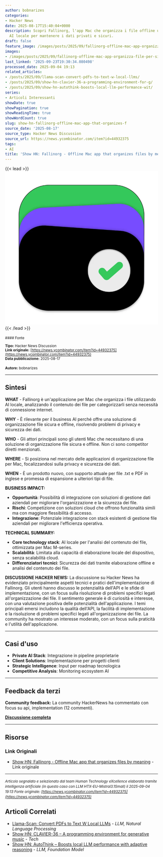 ```yaml
---
author: bobnarizes
categories:
- Hacker News
date: 2025-08-17T15:40:04+0000
description: Scopri Fallinorg, l'app Mac che organizza i file offline utilizzando
  AI locale per mantenere i dati privati e sicuri.
draft: false
feature_image: /images/posts/2025/09/fallinorg-offline-mac-app-organizza-file-per-significato-featured.webp
images:
- /images/posts/2025/09/fallinorg-offline-mac-app-organizza-file-per-significato-featured.webp
last_linked: '2025-09-23T19:30:34.080498'
processed_date: 2025-09-04 19:13
related_articles:
- /posts/2025/09/llama-scan-convert-pdfs-to-text-w-local-llms/
- /posts/2025/09/show-hn-clavier-36-a-programming-environment-for-g/
- /posts/2025/09/show-hn-autothink-boosts-local-llm-performance-wit/
series:
- Articoli Interessanti
showDate: true
showPagination: true
showReadingTime: true
showWordCount: true
slug: show-hn-fallinorg-offline-mac-app-that-organizes-f
source_date: '2025-08-17'
source_type: Hacker News Discussion
source_url: https://news.ycombinator.com/item?id=44932375
tags:
- AI
title: 'Show HN: Fallinorg - Offline Mac app that organizes files by meaning'
---
```


{{< lead >}}
![Logo](/images/posts/2025/09/fallinorg-offline-mac-app-organizza-file-per-significato-featured.webp)
{{< /lead >}}

<small>
#### Fonte

**Tipo:** Hacker News Discussion  
**Link originale:** [https://news.ycombinator.com/item?id=44932375](https://news.ycombinator.com/item?id=44932375)  
**Data pubblicazione:** 2025-08-17

**Autore:** bobnarizes</small>

---

## Sintesi

**WHAT** - Fallinorg è un'applicazione per Mac che organizza i file utilizzando AI locale, analizzando il contenuto dei file per categorizzarli senza necessità di connessione internet.

**WHY** - È rilevante per il business AI perché offre una soluzione di organizzazione file sicura e offline, risolvendo problemi di privacy e sicurezza dei dati.

**WHO** - Gli attori principali sono gli utenti Mac che necessitano di una soluzione di organizzazione file sicura e offline. Non ci sono competitor diretti menzionati.

**WHERE** - Si posiziona nel mercato delle applicazioni di organizzazione file per Mac, focalizzandosi sulla privacy e sicurezza dei dati.

**WHEN** - È un prodotto nuovo, con supporto attuale per file .txt e PDF in inglese e promessa di espansione a ulteriori tipi di file.

**BUSINESS IMPACT:**
- **Opportunità**: Possibilità di integrazione con soluzioni di gestione dati aziendali per migliorare l'organizzazione e la sicurezza dei file.
- **Rischi**: Competizione con soluzioni cloud che offrono funzionalità simili ma con maggiore flessibilità di accesso.
- **Integrazione**: Potenziale integrazione con stack esistenti di gestione file aziendali per migliorare l'efficienza operativa.

**TECHNICAL SUMMARY:**
- **Core technology stack**: AI locale per l'analisi del contenuto dei file, ottimizzata per Mac M-series.
- **Scalabilità**: Limitata alla capacità di elaborazione locale del dispositivo, senza scalabilità cloud.
- **Differenziatori tecnici**: Sicurezza dei dati tramite elaborazione offline e analisi del contenuto dei file.

**DISCUSSIONE HACKER NEWS:**
La discussione su Hacker News ha evidenziato principalmente aspetti tecnici e pratici dell'implementazione di Fallinorg. Gli utenti hanno discusso le potenzialità dell'API e le sfide di implementazione, con un focus sulla risoluzione di problemi specifici legati all'organizzazione dei file. Il sentimento generale è di curiosità e interesse, con una valutazione positiva delle potenzialità dell'applicazione. I temi principali emersi includono la qualità dell'API, la facilità di implementazione e la risoluzione di problemi specifici legati all'organizzazione dei file. La community ha mostrato un interesse moderato, con un focus sulla praticità e l'utilità dell'applicazione.

---

## Casi d'uso

- **Private AI Stack**: Integrazione in pipeline proprietarie
- **Client Solutions**: Implementazione per progetti clienti
- **Strategic Intelligence**: Input per roadmap tecnologica
- **Competitive Analysis**: Monitoring ecosystem AI

---

## Feedback da terzi

**Community feedback:** La community HackerNews ha commentato con focus su api, implementation (12 commenti).

**[Discussione completa](https://news.ycombinator.com/item?id=44932375)**

---


## Risorse

### Link Originali
- [Show HN: Fallinorg - Offline Mac app that organizes files by meaning](https://news.ycombinator.com/item?id=44932375) - Link originale


---

*<small>Articolo segnalato e selezionato dal team Human Technology eXcellence elaborato tramite intelligenza artificiale (in questo caso con LLM HTX-EU-Mistral3.1Small) il 2025-09-04 19:13
Fonte originale: [https://news.ycombinator.com/item?id=44932375](https://news.ycombinator.com/item?id=44932375)</small>*

## Articoli Correlati

- [Llama-Scan: Convert PDFs to Text W Local LLMs](/posts/2025/09/llama-scan-convert-pdfs-to-text-w-local-llms/) - *LLM, Natural Language Processing*
- [Show HN: CLAVIER-36 – A programming environment for generative music](/posts/2025/09/show-hn-clavier-36-a-programming-environment-for-g/) - *Tech*
- [Show HN: AutoThink – Boosts local LLM performance with adaptive reasoning](/posts/2025/09/show-hn-autothink-boosts-local-llm-performance-wit/) - *LLM, Foundation Model*
